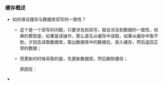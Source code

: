 ### 缓存概述

- 如何保证缓存与数据库双写的一致性？

  - 这个是一个双写的问题，只要涉及到双写，就会涉及到数据的一致性，经典的模型是，如果是读操作，那么首先从缓存中读取，如果从缓存中取不到，才回去读取数据库，取出数据库中的数据后，放入缓存，然后返回正常的数据；

  - 而更新的时候采取的是，先更新数据库，然后删除缓存；

    原因在：

- ​